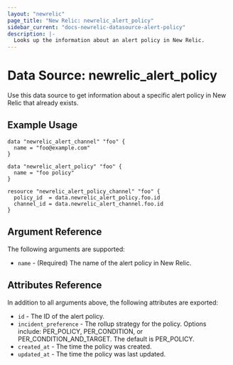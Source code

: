 ```yaml
---
layout: "newrelic"
page_title: "New Relic: newrelic_alert_policy"
sidebar_current: "docs-newrelic-datasource-alert-policy"
description: |-
  Looks up the information about an alert policy in New Relic.
---
```


# Data Source: newrelic\_alert\_policy

Use this data source to get information about a specific alert policy in New Relic that already exists.

## Example Usage

```hcl
data "newrelic_alert_channel" "foo" {
  name = "foo@example.com"
}

data "newrelic_alert_policy" "foo" {
  name = "foo policy"
}

resource "newrelic_alert_policy_channel" "foo" {
  policy_id  = data.newrelic_alert_policy.foo.id
  channel_id = data.newrelic_alert_channel.foo.id
}
```

## Argument Reference

The following arguments are supported:

* `name` - (Required) The name of the alert policy in New Relic.

## Attributes Reference

In addition to all arguments above, the following attributes are exported:

* `id` - The ID of the alert policy.
* `incident_preference` - The rollup strategy for the policy. Options include: PER_POLICY, PER_CONDITION, or PER_CONDITION_AND_TARGET. The default is PER_POLICY.
* `created_at` - The time the policy was created.
* `updated_at` -  The time the policy was last updated.
